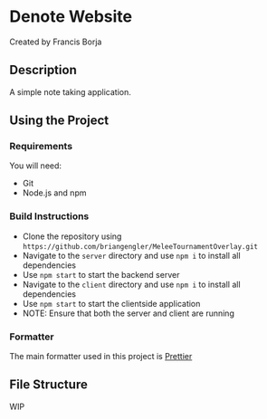 # Denote Website
Created by Francis Borja
## Description
A simple note taking application.
## Using the Project
### Requirements
You will need:
- Git
- Node.js and npm
### Build Instructions
- Clone the repository using `https://github.com/briangengler/MeleeTournamentOverlay.git`
- Navigate to the `server` directory and use `npm i` to install all dependencies
- Use `npm start` to start the backend server
- Navigate to the `client` directory and use `npm i` to install all dependencies
- Use `npm start` to start the clientside application
- NOTE: Ensure that both the server and client are running
### Formatter
The main formatter used in this project is [Prettier](https://marketplace.visualstudio.com/items?itemName=esbenp.prettier-vscode)
## File Structure
WIP